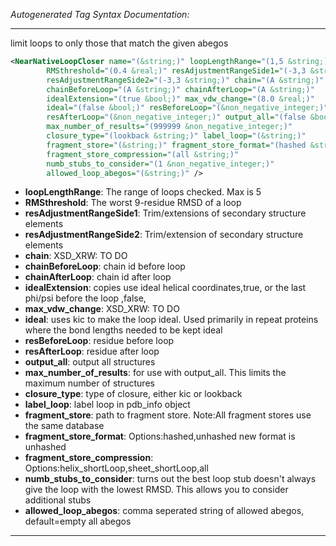 <!-- THIS IS AN AUTOGENERATED FILE: Don't edit it directly, instead change the schema definition in the code itself. -->

_Autogenerated Tag Syntax Documentation:_

---
limit loops to only those that match the given abegos

```xml
<NearNativeLoopCloser name="(&string;)" loopLengthRange="(1,5 &string;)"
        RMSthreshold="(0.4 &real;)" resAdjustmentRangeSide1="(-3,3 &string;)"
        resAdjustmentRangeSide2="(-3,3 &string;)" chain="(A &string;)"
        chainBeforeLoop="(A &string;)" chainAfterLoop="(A &string;)"
        idealExtension="(true &bool;)" max_vdw_change="(8.0 &real;)"
        ideal="(false &bool;)" resBeforeLoop="(&non_negative_integer;)"
        resAfterLoop="(&non_negative_integer;)" output_all="(false &bool;)"
        max_number_of_results="(999999 &non_negative_integer;)"
        closure_type="(lookback &string;)" label_loop="(&string;)"
        fragment_store="(&string;)" fragment_store_format="(hashed &string;)"
        fragment_store_compression="(all &string;)"
        numb_stubs_to_consider="(1 &non_negative_integer;)"
        allowed_loop_abegos="(&string;)" />
```

-   **loopLengthRange**: The range of loops checked. Max is 5
-   **RMSthreshold**: The worst 9-residue RMSD of a loop
-   **resAdjustmentRangeSide1**: Trim/extensions of secondary structure elements
-   **resAdjustmentRangeSide2**: Trim/extension of secondary structure elements
-   **chain**: XSD_XRW: TO DO
-   **chainBeforeLoop**: chain id before loop
-   **chainAfterLoop**: chain id after loop
-   **idealExtension**: copies use ideal helical coordinates,true, or the last phi/psi before the loop ,false,
-   **max_vdw_change**: XSD_XRW: TO DO
-   **ideal**: uses kic to make the loop ideal. Used primarily in repeat proteins where the bond lengths needed to be kept ideal
-   **resBeforeLoop**: residue before loop
-   **resAfterLoop**: residue after loop
-   **output_all**: output all structures
-   **max_number_of_results**: for use with output_all. This limits the maximum number of structures
-   **closure_type**: type of closure, either kic or lookback
-   **label_loop**: label loop in pdb_info object
-   **fragment_store**: path to fragment store. Note:All fragment stores use the same database
-   **fragment_store_format**: Options:hashed,unhashed new format is unhashed
-   **fragment_store_compression**: Options:helix_shortLoop,sheet_shortLoop,all
-   **numb_stubs_to_consider**: turns out the best loop stub doesn't always give the loop with the lowest RMSD. This allows you to consider additional stubs
-   **allowed_loop_abegos**: comma seperated string of allowed abegos, default=empty all abegos

---
